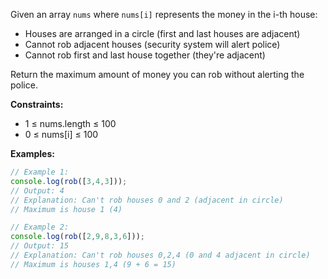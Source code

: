 Given an array `nums` where `nums[i]` represents the money in the i-th house:
- Houses are arranged in a circle (first and last houses are adjacent)
- Cannot rob adjacent houses (security system will alert police)
- Cannot rob first and last house together (they're adjacent)

Return the maximum amount of money you can rob without alerting the police.

**Constraints:**
- 1 ≤ nums.length ≤ 100
- 0 ≤ nums[i] ≤ 100

**Examples:**
```typescript
// Example 1:
console.log(rob([3,4,3]));
// Output: 4
// Explanation: Can't rob houses 0 and 2 (adjacent in circle)
// Maximum is house 1 (4)

// Example 2:
console.log(rob([2,9,8,3,6]));
// Output: 15
// Explanation: Can't rob houses 0,2,4 (0 and 4 adjacent in circle)
// Maximum is houses 1,4 (9 + 6 = 15)
```
